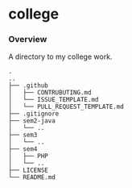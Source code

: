 # college
### Overview

A directory to my college work. 

```
.   
..   
├── .github    
│   ├── CONTRUBUTING.md   
│   └── ISSUE_TEMPLATE.md   
│   └── PULL_REQUEST_TEMPLATE.md    
├── .gitignore  
├── sem2-java
│   └── ..    
├── sem3    
│   └── ..    
├── sem4    
│   ├── PHP   
│   └── ..    
├── LICENSE   
└── README.md    
```
